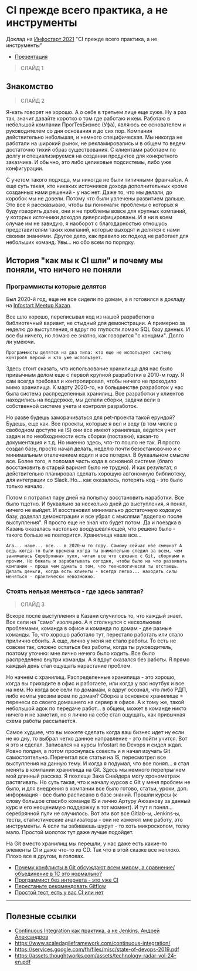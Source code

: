 # CI прежде всего практика, а не инструменты
Доклад на [Инфостарт 2021](https://event.infostart.ru/2021/) "CI прежде всего практика, а не инструменты"

* [Презентация](docs/main_pitch.pptx)

> СЛАЙД 1
## Знакомство

> СЛАЙД 2

Я-кать говорят не хорошо. А о себе в третьем лице еще хуже. Ну а раз так, значит давайте коротко о том где работаю и кем.
Работаю в небольшой компании ПрогТехБизнес (Уфа), являюсь ее основателем и руководителем со дня основания и до сих пор. Компания действительно небольшая, и немного специфическая. Мы никогда не работали на широкий рынок, не рекламировались и в общем то ведем достаточно тихий образ существования. С клиентами работаем по долгу и специализируемся на создании продуктов для конкретного заказчика. И обычно, это либо целиковые подсистемы, либо уже конфигурации.

С учетом такого подхода, мы никогда не были типичными франчайзи. А еще суть такая, кто никаких источников дохода дополнительных кроме созданных нами решений - у нас нет. Даже то, что мы делали, до коробок мы не довели. Потому что были увлечены развитием дальше. Это все я рассказываю, чтобы вы понимали: проблемы о которых я буду говорить далее, они и не проблемы вовсе для крупных компаний, у которых источники доходов диверсифицированы. И я ни в коем случае им не завидую, я наоборот с благодарностью отношусь представителям таких компаний, которые выходят и делятся с нами своими знаниями. Другое дело, как правило их подход не работает для небольших команд. Увы... но обо всем по порядку.

## История "как мы к CI шли" и почему мы поняли, что ничего не поняли

### Программисты которые делятся

Был 2020-й год, еще не все сидели по домам, а я готовился в докладу на [Infostart Meetup Kazan](https://infostart.ru/events/1152235/).

Все шло хорошо, переписывал код из нашей разработки в библиотечный вариант, не стыдный для демонстрации. А примерно за неделю до выступления, я вдруг по глупости ломаю SQL базу данных. И все бы ничего, но ломаю ее знатно, как говорится "с концами". Долго ли умеючи.

` Программисты делятся на два типа: кто еще не использует систему контроля версий и кто уже использует. `

Здесь стоит сказать, что использование хранилища для нас было привычным делом еще с первой крупной разработки в 2010-м году. Я сам всегда требовал и контролировал, чтобы ничего не проходило мимо хранилища. К марту 2020-го, на большинстве разработок у нас была система распределенных хранилищ. Все разработки у клиентов находились на поддержке, мы делали сборки, задачи вели в собственной системе учета и контроля разработок.

Но разве будешь заморачиваться для pet-проекта такой ерундой? Будешь, еще как. Все проекты, которые я вел и веду (в том числе в свободном доступе на IS) они все имеют хранилища, ведется учет задач и по необходимости есть сборки (поставки), какая-то документация и т.д. Но именно здесь, что-то пошло не так. Я просто создал базу, просто начал делать, неделю почти безостановочно и с минимальным отвлечением кодил и все потерял. В буквальном смысле все. Более того, я поломал часть кода в основной системе (благо восстановить в старый вариант было не трудно). И как результат, я действительно планировал сделать хорошую автономную библиотеку, для интеграции со Slack. Но... как оказалось, потерять код - это было только начало.

Потом я потратил пару дней на попытку восстановить наработки. Все было тщетно. И буквально за несколько дней до выступления, я понял, ничего не выйдет. И восстановил минимально достаточную кодовую базу, доделал демонстрации и все убрал с мыслями "доделаю после выступления". Я просто еще не знал что будет потом. Да и поездка в Казань оказалась настолько воодушевляющей, что решено было - такого больше не повторится. Хранилища наше все...

`Ага... наше... все... в 2020-м то году. Самому сейчас н6е смешно? А ведь когда-то были времена когда ты внимательно следил за всем, чем занималась Серебрянная пуля, читал все что связано с Git, сборками и прочим. Но бежать и зарабатывать сегодня, чтобы было на что развивать компанию - проще чем думать о том, что технологически ты отстаешь. Делать деньги, когда есть клиенты - всегда легко... находить силы меняться - практически невозможно.`
### Стоять нельзя меняться - где здесь запятая?

> СЛАЙД 3

Вскоре после выступления в Казани случилось то, что каждый знает. Все сели на "само" изоляцию. А я столкнулся с несколькими проблемами, команда в офисе и команда по домам - две разные команды. То, что хорошо работало тут, перестало работать или стало прилично сбоить. А еще, лично у меня не стало работы. То есть не совсем так, сложно остаться без работы, когда ты  руководитель, поэтому уточню: мне лично нечего было кодить. Все было распределено внутри команды. А я вдруг оказался без работы. Я прямо каждый день стал ощущать нарастание проблем.

Но начнем с хранилищ. Распределенные хранилища - это хорошо, когда вы приходите в офис и работаете, или когда у вас ноутбук и все на нем. Но когда все сели по домамам, я вдруг осознал, что либо РДП, либо компы увозим всем по домам? Сборка в основное хранилище = перенеси со своего домашнего на сервер в офисе. А к тому же, такой небольшой адок по передаче работ... в общем, может в команде никто ничего и не заметил, но я лично на себе стал ощущать, как привычная схема работы рассыпается.

Самое худшее, что вы можете сделать когда ваш бизнес идет ну если не ко дну, то выбрал четко данное направление - это пойти учится. Вот я это и сделал. Записался на курсы Infostart по Devops и сидел ждал. Ровно полдня, а потом проснулась совесть и я начал изучать Git самостоятельно. Перечитал все статьи на IS, пересмотрел все выступления на данную тему. И когда я подумал, что все понял... я стал менять в компании хранилища на Git. Здесь мы немного перепрыгнем мой длинный рассказ. Я похлеще Зака Снайдера могу хронометраж растягивать. Но суть такая, что к началу курсов с Git у меня проблем не было, и для внедрения в компании все было готово, статьи, уроки, доп. информация - все было расписано в базе знаний. Прошли курсы (к слову большое спасибо команде IS и лично Артуру Аюханову за данный курс и его неоценимую поддержку в тот момент). И тут я понял... серебрянной пули не случилось. Вот эти вот все Gitlab-ы, Jenkins-ы, тесты, статистические анализаторы - они не изменят мне работу, это инструменты. А если ты забиваешь шуруп - то хоть микроскопом, толку мало. Простой молоток тут даже лучше подойдет.

На Git вместо хранилищ мы перешли, у нас даже есть какие-то элементы CI и даже что-то из CD. Так что в этой сказке все неплохо. Плохо все в другом, в головах.

* [Почему конфликты в Git обсуждают всем миром, а сравнение/объединение в 1С это нормально?](docs/PART_1.md)
* [Программист без интернета - это уже CI](docs/PART_2.md)
* [Перестаньте рекомендовать Gitflow](docs/PART_3.md)
* [Простой тест, есть у вас CI или нет](docs/PART_4.md)

<hr>

## Полезные ссылки

* [Continuous Integration как практика, а не Jenkins. Андрей Александров](https://habr.com/ru/post/518406/)
* https://www.scaledagileframework.com/continuous-integration/
* https://services.google.com/fh/files/misc/state-of-devops-2019.pdf
* https://assets.thoughtworks.com/assets/technology-radar-vol-24-en.pdf
